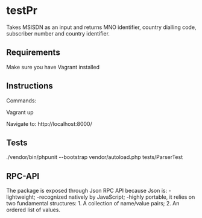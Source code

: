 # testPr
Takes MSISDN as an input and returns MNO identifier, country dialling code, subscriber number and country identifier.

## Requirements

Make sure you have Vagrant installed

## Instructions 

Commands:

Vagrant up

Navigate to: http://localhost:8000/

## Tests

./vendor/bin/phpunit --bootstrap vendor/autoload.php tests/ParserTest

## RPC-API

The package is exposed through Json RPC API because Json is:
 -lightweight;
 -recognized natively by JavaScript;
 -highly portable, it relies on two fundamental structures:
    1. A collection of name/value pairs;
    2. An ordered list of values.

